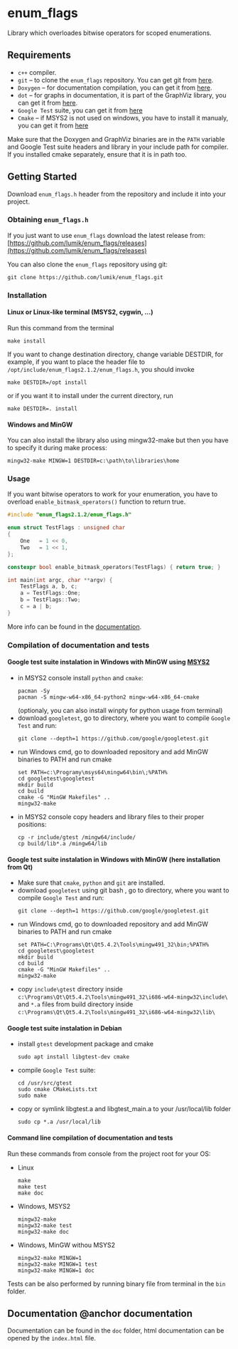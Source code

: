 # enum_flags

Library which overloades bitwise operators for scoped enumerations.


## Requirements

* `c++` compiler.
* `git` – to clone the `enum_flags` repository. You can get git from [here][git].
* `Doxygen` – for documentation compilation, you can get it from [here][doxygen].
* `dot` – for graphs in documentation, it is part of the GraphViz library, you can get it from [here][graphviz].
* `Google Test` suite, you can get it from [here][gtest]
* `Cmake` – if MSYS2 is not used on windows, you have to install it manualy, you can get it from [here][cmake]

Make sure that the Doxygen and GraphViz binaries are in the `PATH` variable and Google Test suite headers and library
in your include path for compiler. If you installed cmake separately, ensure that it is in path too.


## Getting Started

Download `enum_flags.h` header from the repository and include it into your project.


### Obtaining `enum_flags.h`

If you just want to use `enum_flags` download the latest release from:
[https://github.com/lumik/enum_flags/releases](https://github.com/lumik/enum_flags/releases)


You can also clone the `enum_flags` repository using git:

```
git clone https://github.com/lumik/enum_flags.git
```


### Installation


#### Linux or Linux-like terminal (MSYS2, cygwin, ...)

Run this command from the terminal
```
make install
```

If you want to change destination directory, change variable DESTDIR, for example, if you want to place the header file
to `/opt/include/enum_flags2.1.2/enum_flags.h`, you should invoke
```
make DESTDIR=/opt install
```
or if you want it to install under the current directory, run
```
make DESTDIR=. install
```


#### Windows and MinGW

You can also install the library also using mingw32-make but then you have to specify it during make process:
```
mingw32-make MINGW=1 DESTDIR=c:\path\to\libraries\home
```


### Usage

If you want bitwise operators to work for your enumeration, you have to overload `enable_bitmask_operators()` function
to return true.

```cpp
#include "enum_flags2.1.2/enum_flags.h"

enum struct TestFlags : unsigned char
{
    One   = 1 << 0,
    Two   = 1 << 1,
};

constexpr bool enable_bitmask_operators(TestFlags) { return true; }

int main(int argc, char **argv) {
    TestFlags a, b, c;
    a = TestFlags::One;
    b = TestFlags::Two;
    c = a | b;
}
```

More info can be found in the [documentation](#documentation).


### Compilation of documentation and tests


#### Google test suite instalation in Windows with MinGW using [MSYS2][msys2]

- in MSYS2 console install `python` and `cmake`:
  ```
  pacman -Sy
  pacman -S mingw-w64-x86_64-python2 mingw-w64-x86_64-cmake
  ```
  (optionaly, you can also install winpty for python usage from terminal)
- download `googletest`, go to directory, where you want to compile `Google Test` and run:
  ```
  git clone --depth=1 https://github.com/google/googletest.git
  ```
- run Windows cmd, go to downloaded repository and add MinGW binaries to PATH and run cmake
  ```
  set PATH=c:\Programy\msys64\mingw64\bin\;%PATH%
  cd googletest\googletest
  mkdir build
  cd build
  cmake -G "MinGW Makefiles" ..
  mingw32-make
  ```
- in MSYS2 console copy headers and library files to their proper positions:
  ```
  cp -r include/gtest /mingw64/include/
  cp build/lib*.a /mingw64/lib
  ```


#### Google test suite instalation in Windows with MinGW (here installation from Qt)

- Make sure that `cmake`, `python` and `git` are installed.
- download `googletest` using git bash , go to directory, where you want to compile `Google Test` and run:
  ```
  git clone --depth=1 https://github.com/google/googletest.git
  ```
- run Windows cmd, go to downloaded repository and add MinGW binaries to PATH and run cmake
  ```
  set PATH=C:\Programs\Qt\Qt5.4.2\Tools\mingw491_32\bin;%PATH%
  cd googletest\googletest
  mkdir build
  cd build
  cmake -G "MinGW Makefiles" ..
  mingw32-make
  ```
- copy `include\gtest` directory inside `c:\Programs\Qt\Qt5.4.2\Tools\mingw491_32\i686-w64-mingw32\include\`
  and `*.a` files from build directory inside `c:\Programs\Qt\Qt5.4.2\Tools\mingw491_32\i686-w64-mingw32\lib\`


#### Google test suite instalation in Debian

- install `gtest` development package and cmake
  ```
  sudo apt install libgtest-dev cmake
  ```
- compile `Google Test` suite:
  ```
  cd /usr/src/gtest
  sudo cmake CMakeLists.txt
  sudo make
  ```
- copy or symlink libgtest.a and libgtest_main.a to your /usr/local/lib folder
  ```
  sudo cp *.a /usr/local/lib
  ```


#### Command line compilation of documentation and tests

Run these commands from console from the project root for your OS:
- Linux 
  ```
  make
  make test
  make doc
  ```
- Windows, MSYS2
  ```
  mingw32-make
  mingw32-make test
  mingw32-make doc
  ```
- Windows, MinGW withou MSYS2
  ```
  mingw32-make MINGW=1
  mingw32-make MINGW=1 test
  mingw32-make MINGW=1 doc
  ```

Tests can be also performed by running binary file from terminal in the `bin` folder.


## Documentation @anchor documentation

Documentation can be found in the `doc` folder, html documentation can be opened by the `index.html` file.


[git]: https://git-scm.com/
[msys2]: http://www.msys2.org/
[doxygen]: http://www.stack.nl/~dimitri/doxygen/
[graphviz]: http://graphviz.org/
[gtest]: https://github.com/google/googletest
[cmake]: https://cmake.org/download/
